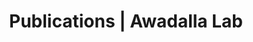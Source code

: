 ---
title: Publications | Awadalla Lab
permalink: /publications/
published: false
isPublic_b: true

publicationType_txt: journal
title_txt: "A family-based probabilistic method for capturing de novo mutations from high-throughput short-read sequencing data."
pmid_ti: 22499693
publishDate_tdt: "2012-01-06T07:23:33.000Z"
journalTitle_txt: "Statistical applications in genetics and molecular biology"
volume_ti: 11
issue_ti: 2
doi_txt: "10.2202/1544-6115.1713"
authors_list: 
  - author_txt: "Cartwright RA"
  - author_txt: "Hussin J"
  - author_txt: "Keebler JE"
  - author_txt: "Stone EA"
  - author_txt: "Awadalla P"
---